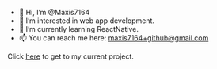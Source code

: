 - 👋 Hi, I’m @Maxis7164
- 👀 I’m interested in web app development.
- 🌱 I’m currently learning ReactNative.
- 📫 You can reach me here: maxis7164+github@gmail.com

Click [here](https://www.github.com/Maxis7164/simpler-canvas) to get to my current project.

<!---
Maxis7164/Maxis7164 is a ✨ special ✨ repository because its `README.md` (this file) appears on your GitHub profile.
You can click the Preview link to take a look at your changes.
--->

